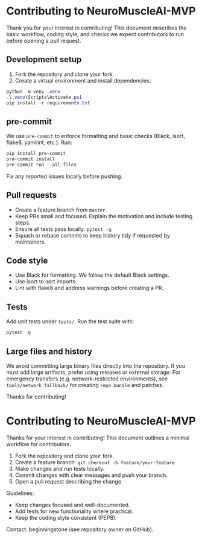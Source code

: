 # Contributing to NeuroMuscleAI-MVP

Thank you for your interest in contributing! This document describes the basic workflow, coding style, and checks we expect contributors to run before opening a pull request.

## Development setup

1. Fork the repository and clone your fork.
2. Create a virtual environment and install dependencies:

```powershell
python -m venv .venv
.\.venv\Scripts\Activate.ps1
pip install -r requirements.txt
```

## pre-commit

We use `pre-commit` to enforce formatting and basic checks (Black, isort, flake8, yamllint, etc.). Run:

```powershell
pip install pre-commit
pre-commit install
pre-commit run --all-files
```

Fix any reported issues locally before pushing.

## Pull requests

- Create a feature branch from `master`.
- Keep PRs small and focused. Explain the motivation and include testing steps.
- Ensure all tests pass locally: `pytest -q`.
- Squash or rebase commits to keep history tidy if requested by maintainers.

## Code style

- Use Black for formatting. We follow the default Black settings.
- Use isort to sort imports.
- Lint with flake8 and address warnings before creating a PR.

## Tests

Add unit tests under `tests/`. Run the test suite with:

```powershell
pytest -q
```

## Large files and history

We avoid committing large binary files directly into the repository. If you must add large artifacts, prefer using releases or external storage. For emergency transfers (e.g. network-restricted environments), see `tools/network_fallback/` for creating `repo.bundle` and patches.

Thanks for contributing!
# Contributing to NeuroMuscleAI-MVP

Thanks for your interest in contributing! This document outlines a minimal workflow for contributors.

1. Fork the repository and clone your fork.
2. Create a feature branch: `git checkout -b feature/your-feature`
3. Make changes and run tests locally.
4. Commit changes with clear messages and push your branch.
5. Open a pull request describing the change.

Guidelines:
- Keep changes focused and well-documented.
- Add tests for new functionality where practical.
- Keep the coding style consistent (PEP8).

Contact: beginningstone (see repository owner on GitHub).
